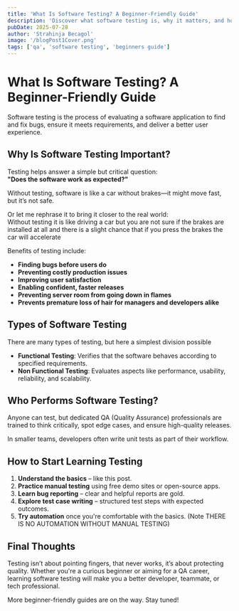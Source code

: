 ```yaml
---
title: 'What Is Software Testing? A Beginner-Friendly Guide'
description: 'Discover what software testing is, why it matters, and how to get started as a beginner.'
pubDate: 2025-07-28
author: 'Strahinja Becagol'
image: '/blogPost1Cover.png'
tags: ['qa', 'software testing', 'beginners guide']
---
```


# What Is Software Testing? A Beginner-Friendly Guide

Software testing is the process of evaluating a software application to find and fix bugs, ensure it meets requirements, and deliver a better user experience.

## Why Is Software Testing Important?

Testing helps answer a simple but critical question:  
**"Does the software work as expected?"**

Without testing, software is like a car without brakes—it might move fast, but it’s not safe.   
  
Or let me rephrase it to bring it closer to the real world:  
Without testing it is like driving a car but you are not sure if the brakes are installed at all and there is a slight chance that if you press the brakes the car will accelerate

Benefits of testing include:

- **Finding bugs before users do**
- **Preventing costly production issues**
- **Improving user satisfaction**
- **Enabling confident, faster releases**
- **Preventing server room from going down in flames**
- **Prevents premature loss of hair for managers and developers alike**

## Types of Software Testing

There are many types of testing, but here a simplest division possible

- **Functional Testing**: Verifies that the software behaves according to specified requirements.
- **Non Functional Testing**: Evaluates aspects like performance, usability, reliability, and scalability.


## Who Performs Software Testing?

Anyone can test, but dedicated QA (Quality Assurance) professionals are trained to think critically, spot edge cases, and ensure high-quality releases.

In smaller teams, developers often write unit tests as part of their workflow.

## How to Start Learning Testing

1. **Understand the basics** – like this post.
2. **Practice manual testing** using free demo sites or open-source apps.
3. **Learn bug reporting** – clear and helpful reports are gold.
4. **Explore test case writing** – structured test steps with expected outcomes.
5. **Try automation** once you're comfortable with the basics. (Note THERE IS NO AUTOMATION WITHOUT MANUAL TESTING)

## Final Thoughts

Testing isn’t about pointing fingers, that never works, it’s about protecting quality. Whether you're a curious beginner or aiming for a QA career, learning software testing will make you a better developer, teammate, or tech professional.

More beginner-friendly guides are on the way. Stay tuned!